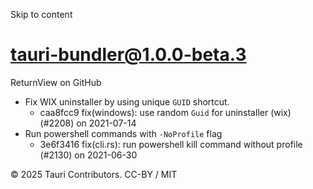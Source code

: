Skip to content
# tauri-bundler@1.0.0-beta.3
ReturnView on GitHub
  * Fix WIX uninstaller by using unique `GUID` shortcut. 
    * caa8fcc9 fix(windows): use random `Guid` for uninstaller (wix) (#2208) on 2021-07-14
  * Run powershell commands with `-NoProfile` flag 
    * 3e6f3416 fix(cli.rs): run powershell kill command without profile (#2130) on 2021-06-30


© 2025 Tauri Contributors. CC-BY / MIT
